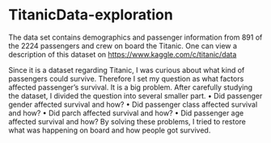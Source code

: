 # TitanicData-exploration
The data set contains demographics and passenger information from 891 of the 2224 passengers and crew on board the Titanic. One can view a description of this dataset on https://www.kaggle.com/c/titanic/data

Since it is a dataset regarding Titanic, I was curious about what kind of passengers could survive. Therefore I set my question as what factors affected passenger’s survival. It is a big problem. After carefully studying the dataset, I divided the question into several smaller part.
•	Did passenger gender affected survival and how? 
•	Did passenger class affected survival and how?
•	Did parch affected survival and how?
•	Did passenger age affected survival and how?
By solving these problems, I tried to restore what was happening on board and how people got survived.
